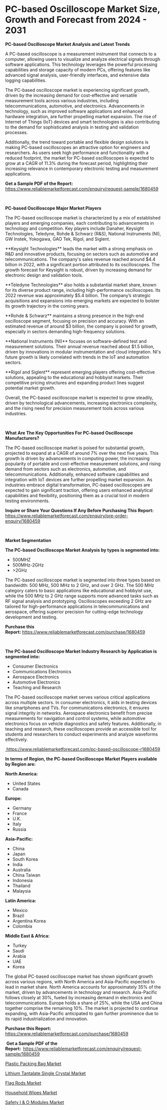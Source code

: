 <p><h1>PC-based Oscilloscope Market Size, Growth and Forecast from 2024 - 2031</h1></p><p><strong>PC-based Oscilloscope Market Analysis and Latest Trends</strong></p>
<p><p>A PC-based oscilloscope is a measurement instrument that connects to a computer, allowing users to visualize and analyze electrical signals through software applications. This technology leverages the powerful processing capabilities and storage capacity of modern PCs, offering features like advanced signal analysis, user-friendly interfaces, and extensive data logging capabilities. </p><p>The PC-based oscilloscope market is experiencing significant growth, driven by the increasing demand for cost-effective and versatile measurement tools across various industries, including telecommunications, automotive, and electronics. Advancements in technology, such as improved software applications and enhanced hardware integration, are further propelling market expansion. The rise of Internet of Things (IoT) devices and smart technologies is also contributing to the demand for sophisticated analysis in testing and validation processes. </p><p>Additionally, the trend toward portable and flexible design solutions is making PC-based oscilloscopes an attractive option for engineers and researchers. As users seek high performance and functionality with a reduced footprint, the market for PC-based oscilloscopes is expected to grow at a CAGR of 11.3% during the forecast period, highlighting their increasing relevance in contemporary electronic testing and measurement applications.</p></p>
<p><strong>Get a Sample PDF of the Report:&nbsp;</strong> <a href="https://www.reliablemarketforecast.com/enquiry/request-sample/1680459?utm_campaign=1141&utm_medium=2&utm_source=Github&utm_content=ia&utm_term=04102024&utm_id=pc-based-oscilloscope">https://www.reliablemarketforecast.com/enquiry/request-sample/1680459</a></p>
<p>&nbsp;</p>
<p><strong>PC-based Oscilloscope Major Market Players</strong></p>
<p><p>The PC-based oscilloscope market is characterized by a mix of established players and emerging companies, each contributing to advancements in technology and competition. Key players include Danaher, Keysight Technologies, Teledyne, Rohde & Schwarz (R&S), National Instruments (NI), GW Instek, Yokogawa, GAO Tek, Rigol, and Siglent.</p><p>**Keysight Technologies** leads the market with a strong emphasis on R&D and innovative products, focusing on sectors such as automotive and telecommunications. The company's sales revenue reached around $4.4 billion in 2022, with a significant portion attributed to its oscilloscopes. The growth forecast for Keysight is robust, driven by increasing demand for electronic design and validation tools.</p><p>**Teledyne Technologies** also holds a substantial market share, known for its diverse product range, including high-performance oscilloscopes. Its 2022 revenue was approximately $5.4 billion. The company’s strategic acquisitions and expansions into emerging markets are expected to bolster its growth trajectory in the coming years.</p><p>**Rohde & Schwarz** maintains a strong presence in the high-end oscilloscope segment, focusing on precision and accuracy. With an estimated revenue of around $3 billion, the company is poised for growth, especially in sectors demanding high-frequency solutions.</p><p>**National Instruments (NI)** focuses on software-defined test and measurement solutions. Their annual revenue reached about $1.5 billion, driven by innovations in modular instrumentation and cloud integration. NI's future growth is likely correlated with trends in the IoT and automation sectors.</p><p>**Rigol and Siglent** represent emerging players offering cost-effective solutions, appealing to the educational and hobbyist markets. Their competitive pricing structures and expanding product lines suggest potential market growth.</p><p>Overall, the PC-based oscilloscope market is expected to grow steadily, driven by technological advancements, increasing electronics complexity, and the rising need for precision measurement tools across various industries.</p></p>
<p>&nbsp;</p>
<p><strong>What Are The Key Opportunities For PC-based Oscilloscope Manufacturers?</strong></p>
<p><p>The PC-based oscilloscope market is poised for substantial growth, projected to expand at a CAGR of around 7% over the next five years. This growth is driven by advancements in computing power, the increasing popularity of portable and cost-effective measurement solutions, and rising demand from sectors such as electronics, automotive, and telecommunications. Additionally, enhanced software capabilities and integration with IoT devices are further propelling market expansion. As industries embrace digital transformation, PC-based oscilloscopes are expected to gain significant traction, offering users enhanced analytical capabilities and flexibility, positioning them as a crucial tool in modern testing environments.</p></p>
<p><strong>Inquire or Share Your Questions If Any Before Purchasing This Report:</strong> <a href="https://www.reliablemarketforecast.com/enquiry/pre-order-enquiry/1680459?utm_campaign=1141&utm_medium=2&utm_source=Github&utm_content=ia&utm_term=04102024&utm_id=pc-based-oscilloscope">https://www.reliablemarketforecast.com/enquiry/pre-order-enquiry/1680459</a></p>
<p>&nbsp;</p>
<p><strong>Market Segmentation</strong></p>
<p><strong>The PC-based Oscilloscope Market Analysis by types is segmented into:</strong></p>
<p><ul><li>500MHZ</li><li>500MHz-2GHz</li><li>>2GHz</li></ul></p>
<p><p>The PC-based oscilloscope market is segmented into three types based on bandwidth: 500 MHz, 500 MHz to 2 GHz, and over 2 GHz. The 500 MHz category caters to basic applications like educational and hobbyist use, while the 500 MHz to 2 GHz range supports more advanced tasks such as RF signal analysis and prototyping. Oscilloscopes exceeding 2 GHz are tailored for high-performance applications in telecommunications and aerospace, offering superior precision for cutting-edge technology development and testing.</p></p>
<p><strong>Purchase this Report:&nbsp;</strong><a href="https://www.reliablemarketforecast.com/purchase/1680459?utm_campaign=1141&utm_medium=2&utm_source=Github&utm_content=ia&utm_term=04102024&utm_id=pc-based-oscilloscope">https://www.reliablemarketforecast.com/purchase/1680459</a></p>
<p>&nbsp;</p>
<p><strong>The PC-based Oscilloscope Market Industry Research by Application is segmented into:</strong></p>
<p><ul><li>Consumer Electronics</li><li>Communications Electronics</li><li>Aerospace Electronics</li><li>Automotive Electronics</li><li>Teaching and Research</li></ul></p>
<p><p>The PC-based oscilloscope market serves various critical applications across multiple sectors. In consumer electronics, it aids in testing devices like smartphones and TVs. For communications electronics, it ensures signal integrity in networks. Aerospace electronics benefit from precise measurements for navigation and control systems, while automotive electronics focus on vehicle diagnostics and safety features. Additionally, in teaching and research, these oscilloscopes provide an accessible tool for students and researchers to conduct experiments and analyze waveforms effectively.</p></p>
<p><a href="https://www.reliablemarketforecast.com/pc-based-oscilloscope-r1680459?utm_campaign=1141&utm_medium=2&utm_source=Github&utm_content=ia&utm_term=04102024&utm_id=pc-based-oscilloscope">&nbsp;https://www.reliablemarketforecast.com/pc-based-oscilloscope-r1680459</a></p>
<p><strong>In terms of Region, the PC-based Oscilloscope Market Players available by Region are:</strong></p>
<p>
    <p> <strong> North America: </strong>
        <ul>
            <li>United States</li>
            <li>Canada</li>
        </ul>
        </p> 
    <p> <strong> Europe: </strong>
        <ul>
            <li>Germany</li>
            <li>France</li>
            <li>U.K.</li>
            <li>Italy</li>
            <li>Russia</li>
        </ul>
        </p> 
    <p> <strong> Asia-Pacific: </strong>
        <ul>
            <li>China</li>
            <li>Japan</li>
            <li>South Korea</li>
            <li>India</li>
            <li>Australia</li>
            <li>China Taiwan</li>
            <li>Indonesia</li>
            <li>Thailand</li>
            <li>Malaysia</li>
        </ul>
        </p> 
    <p> <strong> Latin America: </strong>
        <ul>
            <li>Mexico</li>
            <li>Brazil</li>
            <li>Argentina Korea</li>
            <li>Colombia</li>
        </ul>
        </p> 
    <p> <strong> Middle East & Africa: </strong>
        <ul>
            <li>Turkey</li>
            <li>Saudi</li>
            <li>Arabia</li>
            <li>UAE</li>
            <li>Korea</li>
        </ul>
    </p>
    </p>
<p><p>The global PC-based oscilloscope market has shown significant growth across various regions, with North America and Asia-Pacific expected to lead in market share. North America accounts for approximately 35% of the market, driven by advancements in technology and research. Asia-Pacific follows closely at 30%, fueled by increasing demand in electronics and telecommunications. Europe holds a share of 25%, while the USA and China together comprise the remaining 10%. The market is projected to continue expanding, with Asia-Pacific anticipated to gain further prominence due to its rapid industrialization and innovation.</p></p>
<p><strong>Purchase this Report: </strong><a href="https://www.reliablemarketforecast.com/purchase/1680459?utm_campaign=1141&utm_medium=2&utm_source=Github&utm_content=ia&utm_term=04102024&utm_id=pc-based-oscilloscope">https://www.reliablemarketforecast.com/purchase/1680459</a></p>
<p>&nbsp;<strong>Get a Sample PDF of the Report:&nbsp;&nbsp;</strong><a href="https://www.reliablemarketforecast.com/enquiry/request-sample/1680459?utm_campaign=1141&utm_medium=2&utm_source=Github&utm_content=ia&utm_term=04102024&utm_id=pc-based-oscilloscope">https://www.reliablemarketforecast.com/enquiry/request-sample/1680459</a></p>
<p><strong></strong></p>
<p><p><a href="https://www.linkedin.com/pulse/plastic-packing-bag-market-trends-growth-outlook-2024-2031-gp6ge?utm_campaign=1141&utm_medium=2&utm_source=Github&utm_content=ia&utm_term=04102024&utm_id=pc-based-oscilloscope">Plastic Packing Bag Market</a></p><p><a href="https://issuu.com/reportprime-2/docs/lithium-tantalate-single-crystal-ma_b7d3f42aadd04e?utm_campaign=1141&utm_medium=2&utm_source=Github&utm_content=ia&utm_term=04102024&utm_id=pc-based-oscilloscope">Lithium Tantalate Single Crystal Market</a></p><p><a href="https://www.linkedin.com/pulse/deep-dive-flag-rods-market-itstrends-segmentation-competitive-fb1le?utm_campaign=1141&utm_medium=2&utm_source=Github&utm_content=ia&utm_term=04102024&utm_id=pc-based-oscilloscope">Flag Rods Market</a></p><p><a href="https://www.linkedin.com/pulse/global-household-wipes-market-landscape-future-trends-zn9de?utm_campaign=1141&utm_medium=2&utm_source=Github&utm_content=ia&utm_term=04102024&utm_id=pc-based-oscilloscope">Household Wipes Market</a></p><p><a href="https://issuu.com/reportprime-2/docs/safety-i-o-modules-market-size-2030_0472d96779a746?utm_campaign=1141&utm_medium=2&utm_source=Github&utm_content=ia&utm_term=04102024&utm_id=pc-based-oscilloscope">Safety I & O Modules Market</a></p></p>